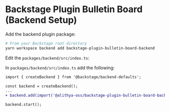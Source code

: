 # Backstage Plugin Bulletin Board (Backend Setup)

Add the backend plugin package:

```bash
# From your Backstage root directory
yarn workspace backend add backstage-plugin-bulletin-board-backend
```

Edit the `packages/backend/src/index.ts`:

In `packages/backend/src/index.ts` add the following:

```diff
import { createBackend } from '@backstage/backend-defaults';

const backend = createBackend();
...
+ backend.add(import('@alithya-oss/backstage-plugin-bulletin-board-backend'));

backend.start();
```
